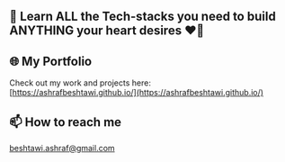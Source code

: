 ## 🚀 Learn ALL the Tech-stacks you need to build ANYTHING your heart desires ❤️‍🔥

## 🌐 My Portfolio
Check out my work and projects here:  
[https://ashrafbeshtawi.github.io/](https://ashrafbeshtawi.github.io/)

## 📫 How to reach me
beshtawi.ashraf@gmail.com

